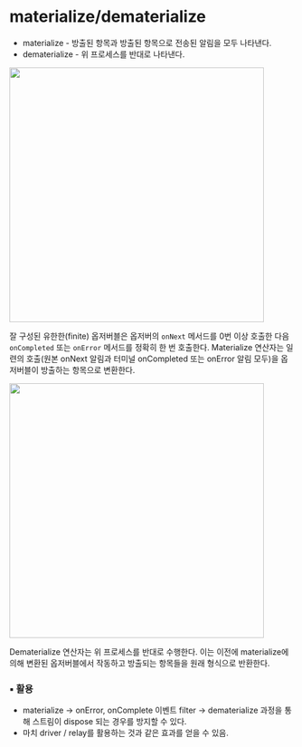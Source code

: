 # materialize/dematerialize

- materialize - 방출된 항목과 방출된 항목으로 전송된 알림을 모두 나타낸다.
- dematerialize - 위 프로세스를 반대로 나타낸다.

<img src="https://github.com/jsa0224/somdokki-study/blob/main/RxSwift/Rowan/images/materialize_complete.jpg" width="450">

잘 구성된 유한한(finite) 옵저버블은 옵저버의 `onNext` 메서드를 0번 이상 호출한 다음 `onCompleted` 또는 `onError` 메서드를 정확히 한 번 호출한다. Materialize 연산자는 일련의 호출(원본 onNext 알림과 터미널 onCompleted 또는 onError 알림 모두)을 옵저버블이 방출하는 항목으로 변환한다.

<img src="https://github.com/jsa0224/somdokki-study/blob/main/RxSwift/Rowan/images/dematerialize_complete.jpg" width="450">

Dematerialize 연산자는 위 프로세스를 반대로 수행한다. 이는 이전에 materialize에 의해 변환된 옵저버블에서 작동하고 방출되는 항목들을 원래 형식으로 반환한다.

### ▪️ 활용

- materialize → onError, onComplete 이벤트 filter → dematerialize 과정을 통해 스트림이 dispose 되는 경우를 방지할 수 있다.
- 마치 driver / relay를 활용하는 것과 같은 효과를 얻을 수 있음.
